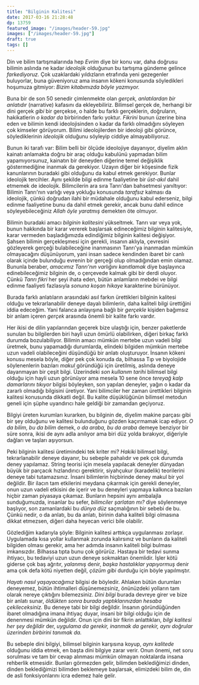 ```yaml
---
title: "Bilginin Kalitesi"
date: 2017-03-16 21:28:48
dp: 13759
featured_image: "/images/header-59.jpg"
images: ["/images/header-59.jpg"]
draft: true
tags: []
---
```


Din ve bilim tartışmalarında hep *Evrim* diye bir konu var, daha doğrusu bilimin
aslında ne kadar *ideolojik* olduğunun bu tartışma gündeme gelince
*farkediyoruz.* Çok uzaklardaki yıldızların etrafında yeni gezegenler
buluyorlar, buna güveniyoruz ama insanın kökeni konusunda söyledikleri hoşumuza
gitmiyor: *Bizim kitabımızda böyle yazmıyor.*

Buna bir de son 50 senedir çimlenmekte olan *gerçek, anlatılardan bir anlatıdır*
(narrative) kafasını da ekleyebiliriz. Bilimsel gerçek de, herhangi bir dini
gerçek *gibi* bir gerçekse, o halde bu farklı gerçeklerin, doğruların,
hakikatlerin *o kadar da* birbirinden farkı yoktur. *Fikrini* bunun üzerine bina
eden ve bilimin kendi ideolojisinden o kadar da farklı olmadığını söyleyen çok
kimseler görüyorum. Bilimi ideolojilerden bir ideoloji gibi görünce,
söylediklerinin *ideolojik* olduğunu söyleyip ciddiye almayabiliyoruz.

Bunun iki tarafı var: Bilim belli bir ölçüde ideolojiye dayanıyor, diyelim aklın
kainatı anlamakta doğru bir araç olduğu kabulünü yapmadan bilim yapamıyorsunuz,
kainatın bir deneyden diğerine temel değişiklik göstermediğine inanmak da
gerekiyor. Uzayın diğer bir köşesinde fizik kanunlarının buradaki gibi olduğunu
da kabul etmek gerekiyor. Bunlar ideolojik tercihler. Aynı şekilde bilgi edinme
faaliyetine bir *üst-akıl* dahil etmemek de ideolojik. Bilimcilerin ara sıra
Tanrı'dan bahsetmesi yanıltıyor: Bilimin Tanrı'nın varlığı veya yokluğu
konusunda *tarafsız* kalması da ideolojik, çünkü doğrudan ilahi bir müdahale
olduğunu kabul ederseniz, bilgi edinme faaliyetine bunu da dahil etmek gerekir,
ancak bunu dahil edince söyleyebileceğiniz *Allah öyle yaratmış* demekten öte
olmuyor.

Bilimin buradaki amacı *bilginin kalitesini* yükseltmek. Tanrı var veya yok,
bunun hakkında bir karar vererek başlarsak edineceğimiz bilginin kalitesiyle,
karar vermeden başladığımızda edindiğimiz bilginin kalitesi değişiyor. Şahsen
bilimin gerçekleşmesi için gerekli, insanın aklıyla, çevresini gözleyerek
gerçeği bulabileceğine inanmasının Tanrı'ya inanmadan mümkün olmayacağını
düşünüyorum, yani insan sadece kendinden ibaret bir canlı olarak içinde
bulunduğu evrenin bir gerçeği olup olmadığından emin olamaz. Bununla beraber,
*amacımız Tanrı'nın varlığını kanıtlamak* diye başlayınca edinebileceğimiz
bilginin de, o çerçevede kalmak gibi bir derdi oluyor. Çünkü *Tanrı fikri* her
şeyi ihata eden, bütün anlamların mebdei ve bilgi edinme faaliyeti fazlasıyla
*sonuna koşan hikaye* karakterine bürünüyor. 

Burada farklı anlatıların arasındaki asıl farkın ürettikleri bilginin kalitesi
olduğu ve tekrarlanabilir deneye dayalı bilimlerin, daha kaliteli bilgi
ürettiğini iddia edeceğim. Yani falanca anlayışına bağlı bir *gerçekle* kişiden
bağımsız bir anlam içeren *gerçek* arasında önemli bir kalite farkı vardır.

Her ikisi de dilin yapılarından geçerek bize ulaştığı için, benzer paketlerde
sunulan bu bilgilerden biri hayli uzun ömürlü olabilirken, diğeri birkaç farklı
durumda bozulabiliyor. Bilimin amacı mümkün mertebe uzun vadeli bilgi
üretmek, bunu yapamadığı durumlarda, elindeki bilgiden mümkün mertebe uzun
vadeli olabileceğini düşündüğü bir anlatı oluşturuyor. İnsanın kökeni konusu
mesela böyle, diğer pek çok konuda da, bilhassa Tıp ve biyolojide söylenenlerin
bazıları *makul* göründüğü için üretilmiş, aslında deneye dayanmayan bir çeşit
bilgi. Üzerindeki *son kullanım tarihi* bilimsel bilgi olduğu için hayli uzun
görünüyor ama mesela 10 sene önce *tereyağ kalp damarlarını tıkıyor* bilgisi
böyleyken, son yapılan deneyler, yağın o kadar da zararlı olmadığı bilgisini
üretiyor. Yani bilimciler her zaman ürettikleri bilginin kalitesi konusunda
dikkatli değil. Bu kalite düşüklüğünün bilimsel metodun geneli için şüphe
uyandırıcı hale geldiği bir zamandan geçiyoruz. 

Bilgiyi üreten kurumları kurarken, bu bilginin de, diyelim makine parçası gibi
bir şey olduğunu ve kalitesi bulunduğunu gözden kaçırmamak icap ediyor. *O da
bilim, bu da bilim* demek, *o da araba, bu da araba* demeye benziyor bir süre
sonra, ikisi de aynı adla anılıyor ama biri düz yolda bırakıyor, diğeriyle
dağları ve taşları aşıyorsun.

Peki bilginin kalitesi üretimindeki tek kriter mi? *Hakiki* bilimsel bilgi,
tekrarlanabilir deneye dayanır, bu sebeple pahalıdır ve pek çok durumda deney
yapılamaz. String teorisi için mesela yapılacak deneyler dünyadan büyük bir
parçacık hızlandırıcı gerektirir, siyahçukur (karadelik) teorilerini deneye tabi
tutamazsınız. İnsani bilimlerin hiçbirinde deney makul bir yol değildir. Bir
ilacın tam etkilerini meydana çıkarmak için gerekli deneyler, onun uzun vadeli
etkisini de içerir ve bu deneyleri yapmaya kalkınca bazıları hiçbir zaman
piyasaya çıkamaz. Bunların hepsini aynı ambalajla sunduğumuzda, insanlar bu
sefer, *bilimciler şarlatan mı?* diye söylenmeye başlıyor, son zamanlardaki bu
*dünya düz* saçmalığının bir sebebi de bu. Çünkü nedir, o da anlatı, bu da
anlatı, birinin daha kaliteli bilgi olmasına dikkat etmezsen, diğeri daha
heyecan verici bile olabilir. 

Gözlediğim kadarıyla şöyle: Bilginin kalitesi arttıkça uygulanması
zorlaşır. Uygulamada kısa yollar kullanmak zorunda kalırsınız ve bunların da
kaliteli bilgiden olması gerekir, ama her adımda insanın kaliteli bilgi bulması
imkansızdır. Bilhassa tıpta bunu çok görürüz. Hastaya bir tedavi sunma ihtiyacı,
bu tedaviyi uzun uzun deneye sokmaktan önemlidir. İşler kötü giderse çok baş
ağrıtır, *yalanmış* denir, *başka hastalıklar yapıyormuş* denir ama çok defa
kötü niyetten değil, *çözüm gibi* durduğu için böyle yapılmıştır.

*Hayatı nasıl yaşayacağımız* bilgisi de böyledir. Ahlaken bütün durumları
deneyemez, bütün ihtimalleri düşünemezsiniz, önünüzdeki yolların tam olarak
nereye çıktığını bilemezsiniz. *Dini bilgi* burada devreye girer ve bize bir
anlatı sunar, *öldükten sonra burada yaptıklarınızdan hesaba çekileceksiniz.* Bu
deneye tabi bir bilgi değildir. İnsanın göründüğünden ibaret olmadığına imana
ihtiyaç duyar, insani bir bilgi olduğu için de denenmesi mümkün değildir. Onun
için dini bir fikrin anlattıkları, *bilgi kalitesi her şey değildir* der,
*uygulama da gerekir, inanmak da gerekir, aynı doğrular üzerinden birbirini
tanımak da.*

Bu sebeple dini bilgiyi, bilimsel bilginin karşısına koyup, *aynı kalitede*
olduğunu iddia etmek, en başta dini bilgiye zarar verir. Onun önemi, net soru
sorulması ve tam bir cevap alınması mümkün olmayan noktalarda insana rehberlik
etmesidir. Bunları görmezden gelir, bilimden beklediğimizi dinden, dinden
beklediğimizi bilimden beklemeye başlarsak, elimizdeki bilim de, din de asli
fonksiyonlarını icra edemez hale gelir. 






